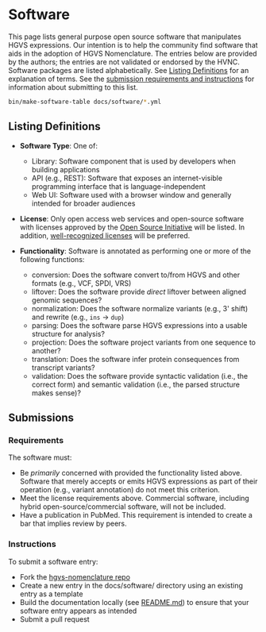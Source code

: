 # Software

This page lists general purpose open source software that manipulates HGVS
expressions. Our intention is to help the community find software that aids in
the adoption of HGVS Nomenclature. The entries below are provided by the
authors; the entries are not validated or endorsed by the HVNC. Software packages are listed
alphabetically.  See [Listing Definitions](#listing-definitions) for an
explanation of terms. See the [submission requirements and
instructions](#submissions) for information about submitting to this list.


```sh exec="true"
bin/make-software-table docs/software/*.yml
```

## Listing Definitions

- **Software Type**: One of:
    - Library: Software component that is used by developers when building applications
    - API (e.g., REST): Software that exposes an internet-visible programming interface that is language-independent
    - Web UI: Software used with a browser window and generally intended for broader audiences

- **License**: Only open access web services and open-source software with
  licenses approved by the [Open Source Initiative](https://opensource.org) will
  be listed. In addition, [well-recognized
  licenses](https://opensource.org/licenses/?categories=popular-strong-community)
  will be preferred.

- **Functionality**: Software is annotated as performing one or more of the following functions:
    - conversion: Does the software convert to/from HGVS and other formats (e.g., VCF, SPDI, VRS)
    - liftover: Does the software provide *direct* liftover between aligned genomic sequences?
    - normalization: Does the software normalize variants (e.g., 3' shift) and rewrite (e.g., `ins` → `dup`)
    - parsing: Does the software parse HGVS expressions into a usable structure for analysis?
    - projection: Does the software project variants from one sequence to another?
    - translation: Does the software infer protein consequences from transcript variants?
    - validation: Does the software provide syntactic validation (i.e., the correct form) and semantic validation (i.e., the parsed structure makes sense)?

## Submissions

### Requirements

The software must:

- Be *primarily* concerned with provided the functionality listed above.
  Software that merely accepts or emits HGVS expressions as part of their
  operation (e.g., variant annotation) do not meet this criterion.
- Meet the license requirements above. Commercial software, including hybrid
  open-source/commercial software, will not be included.
- Have a publication in PubMed. This requirement is intended to create a bar
  that implies review by peers.

### Instructions

To submit a software entry:

- Fork the [hgvs-nomenclature repo](https://github.com/HGVSnomenclature/hgvs-nomenclature/)
- Create a new entry in the docs/software/ directory using an existing entry as a template
- Build the documentation locally (see
  [README.md](https://github.com/HGVSnomenclature/hgvs-nomenclature/blob/main/README.md))
  to ensure that your software entry appears as intended
- Submit a pull request
